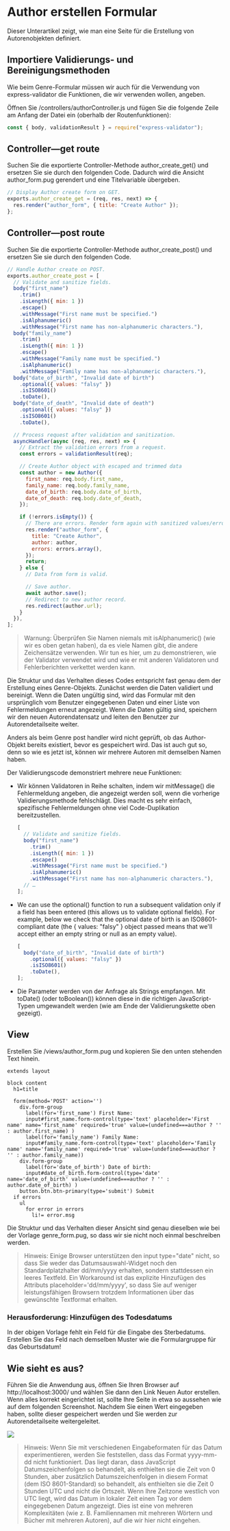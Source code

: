 # Author erstellen Formular

Dieser Unterartikel zeigt, wie man eine Seite für die Erstellung von Autorenobjekten definiert.

## Importiere Validierungs- und Bereinigungsmethoden

Wie beim Genre-Formular müssen wir auch für die Verwendung von express-validator die Funktionen, die wir verwenden wollen, angeben.

Öffnen Sie /controllers/authorController.js und fügen Sie die folgende Zeile am Anfang der Datei ein (oberhalb der Routenfunktionen):

```javascript
const { body, validationResult } = require("express-validator");
```

## Controller—get route

Suchen Sie die exportierte Controller-Methode author_create_get() und ersetzen Sie sie durch den folgenden Code. Dadurch wird die Ansicht author_form.pug gerendert und eine Titelvariable übergeben.

```javascript
// Display Author create form on GET.
exports.author_create_get = (req, res, next) => {
  res.render("author_form", { title: "Create Author" });
};
```

## Controller—post route

Suchen Sie die exportierte Controller-Methode author_create_post() und ersetzen Sie sie durch den folgenden Code.

```javascript
// Handle Author create on POST.
exports.author_create_post = [
  // Validate and sanitize fields.
  body("first_name")
    .trim()
    .isLength({ min: 1 })
    .escape()
    .withMessage("First name must be specified.")
    .isAlphanumeric()
    .withMessage("First name has non-alphanumeric characters."),
  body("family_name")
    .trim()
    .isLength({ min: 1 })
    .escape()
    .withMessage("Family name must be specified.")
    .isAlphanumeric()
    .withMessage("Family name has non-alphanumeric characters."),
  body("date_of_birth", "Invalid date of birth")
    .optional({ values: "falsy" })
    .isISO8601()
    .toDate(),
  body("date_of_death", "Invalid date of death")
    .optional({ values: "falsy" })
    .isISO8601()
    .toDate(),

  // Process request after validation and sanitization.
  asyncHandler(async (req, res, next) => {
    // Extract the validation errors from a request.
    const errors = validationResult(req);

    // Create Author object with escaped and trimmed data
    const author = new Author({
      first_name: req.body.first_name,
      family_name: req.body.family_name,
      date_of_birth: req.body.date_of_birth,
      date_of_death: req.body.date_of_death,
    });

    if (!errors.isEmpty()) {
      // There are errors. Render form again with sanitized values/errors messages.
      res.render("author_form", {
        title: "Create Author",
        author: author,
        errors: errors.array(),
      });
      return;
    } else {
      // Data from form is valid.

      // Save author.
      await author.save();
      // Redirect to new author record.
      res.redirect(author.url);
    }
  }),
];
```

> Warnung: Überprüfen Sie Namen niemals mit isAlphanumeric() (wie wir es oben getan haben), da es viele Namen gibt, die andere Zeichensätze verwenden. Wir tun es hier, um zu demonstrieren, wie der Validator verwendet wird und wie er mit anderen Validatoren und Fehlerberichten verkettet werden kann.

Die Struktur und das Verhalten dieses Codes entspricht fast genau dem der Erstellung eines Genre-Objekts. Zunächst werden die Daten validiert und bereinigt. Wenn die Daten ungültig sind, wird das Formular mit den ursprünglich vom Benutzer eingegebenen Daten und einer Liste von Fehlermeldungen erneut angezeigt. Wenn die Daten gültig sind, speichern wir den neuen Autorendatensatz und leiten den Benutzer zur Autorendetailseite weiter.

Anders als beim Genre post handler wird nicht geprüft, ob das Author-Objekt bereits existiert, bevor es gespeichert wird. Das ist auch gut so, denn so wie es jetzt ist, können wir mehrere Autoren mit demselben Namen haben.

Der Validierungscode demonstriert mehrere neue Funktionen:

- Wir können Validatoren in Reihe schalten, indem wir mitMessage() die Fehlermeldung angeben, die angezeigt werden soll, wenn die vorherige Validierungsmethode fehlschlägt. Dies macht es sehr einfach, spezifische Fehlermeldungen ohne viel Code-Duplikation bereitzustellen.
  
  ```javascript
  [
    // Validate and sanitize fields.
    body("first_name")
      .trim()
      .isLength({ min: 1 })
      .escape()
      .withMessage("First name must be specified.")
      .isAlphanumeric()
      .withMessage("First name has non-alphanumeric characters."),
    // …
  ];
  ```

- We can use the optional() function to run a subsequent validation only if a field has been entered (this allows us to validate optional fields). For example, below we check that the optional date of birth is an ISO8601-compliant date (the { values: "falsy" } object passed means that we'll accept either an empty string or null as an empty value).

  ```javascript
  [
    body("date_of_birth", "Invalid date of birth")
      .optional({ values: "falsy" })
      .isISO8601()
      .toDate(),
  ];
  ```

- Die Parameter werden von der Anfrage als Strings empfangen. Mit toDate() (oder toBoolean()) können diese in die richtigen JavaScript-Typen umgewandelt werden (wie am Ende der Validierungskette oben gezeigt).

## View

Erstellen Sie /views/author_form.pug und kopieren Sie den unten stehenden Text hinein.

```pug
extends layout

block content
  h1=title

  form(method='POST' action='')
    div.form-group
      label(for='first_name') First Name:
      input#first_name.form-control(type='text' placeholder='First name' name='first_name' required='true' value=(undefined===author ? '' : author.first_name) )
      label(for='family_name') Family Name:
      input#family_name.form-control(type='text' placeholder='Family name' name='family_name' required='true' value=(undefined===author ? '' : author.family_name))
    div.form-group
      label(for='date_of_birth') Date of birth:
      input#date_of_birth.form-control(type='date' name='date_of_birth' value=(undefined===author ? '' : author.date_of_birth) )
    button.btn.btn-primary(type='submit') Submit
  if errors
    ul
      for error in errors
        li!= error.msg
```

Die Struktur und das Verhalten dieser Ansicht sind genau dieselben wie bei der Vorlage genre_form.pug, so dass wir sie nicht noch einmal beschreiben werden.

> Hinweis: Einige Browser unterstützen den input type="date" nicht, so dass Sie weder das Datumsauswahl-Widget noch den Standardplatzhalter dd/mm/yyyy erhalten, sondern stattdessen ein leeres Textfeld. Ein Workaround ist das explizite Hinzufügen des Attributs placeholder='dd/mm/yyyy', so dass Sie auf weniger leistungsfähigen Browsern trotzdem Informationen über das gewünschte Textformat erhalten.

### Herausforderung: Hinzufügen des Todesdatums

In der obigen Vorlage fehlt ein Feld für die Eingabe des Sterbedatums. Erstellen Sie das Feld nach demselben Muster wie die Formulargruppe für das Geburtsdatum!

## Wie sieht es aus? 

Führen Sie die Anwendung aus, öffnen Sie Ihren Browser auf http://localhost:3000/ und wählen Sie dann den Link Neuen Autor erstellen. Wenn alles korrekt eingerichtet ist, sollte Ihre Seite in etwa so aussehen wie auf dem folgenden Screenshot. Nachdem Sie einen Wert eingegeben haben, sollte dieser gespeichert werden und Sie werden zur Autorendetailseite weitergeleitet.

![](assets/locallibary_express_author_create_empty.png)

> Hinweis: Wenn Sie mit verschiedenen Eingabeformaten für das Datum experimentieren, werden Sie feststellen, dass das Format yyyy-mm-dd nicht funktioniert. Das liegt daran, dass JavaScript Datumszeichenfolgen so behandelt, als enthielten sie die Zeit von 0 Stunden, aber zusätzlich Datumszeichenfolgen in diesem Format (dem ISO 8601-Standard) so behandelt, als enthielten sie die Zeit 0 Stunden UTC und nicht die Ortszeit. Wenn Ihre Zeitzone westlich von UTC liegt, wird das Datum in lokaler Zeit einen Tag vor dem eingegebenen Datum angezeigt. Dies ist eine von mehreren Komplexitäten (wie z. B. Familiennamen mit mehreren Wörtern und Bücher mit mehreren Autoren), auf die wir hier nicht eingehen.
